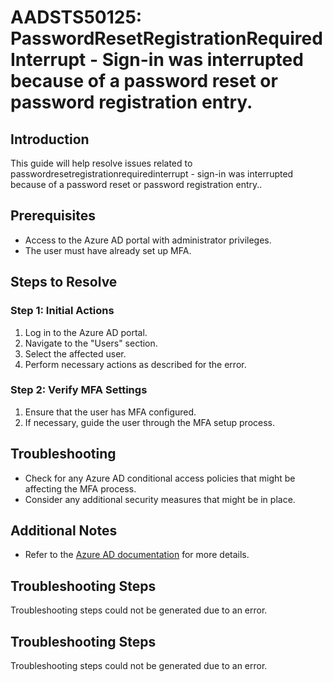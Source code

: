 # AADSTS50125: PasswordResetRegistrationRequiredInterrupt - Sign-in was interrupted because of a password reset or password registration entry.

## Introduction

This guide will help resolve issues related to
passwordresetregistrationrequiredinterrupt - sign-in was interrupted because of
a password reset or password registration entry..

## Prerequisites

* Access to the Azure AD portal with administrator privileges.
* The user must have already set up MFA.

## Steps to Resolve

### Step 1: Initial Actions

1. Log in to the Azure AD portal.
2. Navigate to the "Users" section.
3. Select the affected user.
4. Perform necessary actions as described for the error.

### Step 2: Verify MFA Settings

1. Ensure that the user has MFA configured.
2. If necessary, guide the user through the MFA setup process.

## Troubleshooting

* Check for any Azure AD conditional access policies that might be affecting the
  MFA process.
* Consider any additional security measures that might be in place.

## Additional Notes

* Refer to the
  [Azure AD documentation](https://learn.microsoft.com/en-us/azure/active-directory/)
  for more details.

## Troubleshooting Steps

Troubleshooting steps could not be generated due to an error.

## Troubleshooting Steps

Troubleshooting steps could not be generated due to an error.
